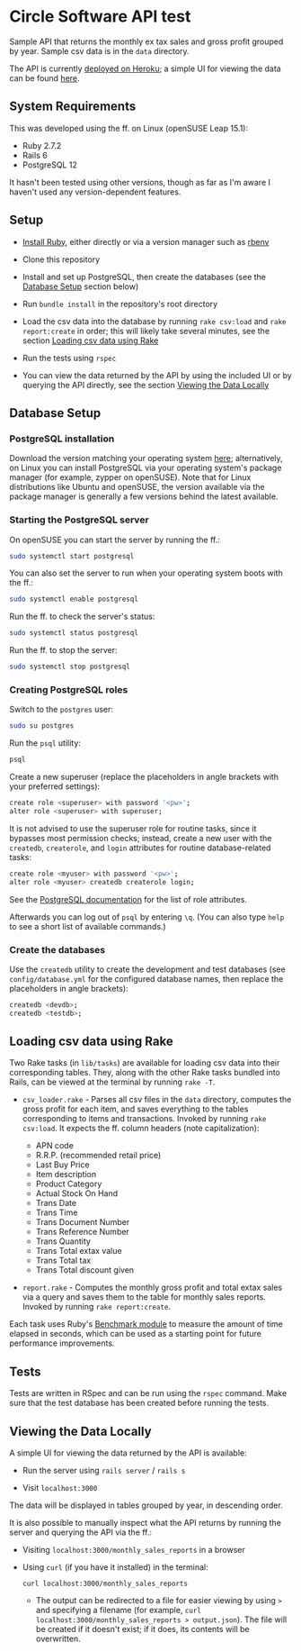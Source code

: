 # Circle Software API test

Sample API that returns the monthly ex tax sales and gross profit grouped by year. Sample csv data is in the `data` directory.

The API is currently [deployed on Heroku](https://circlesoftware-api.herokuapp.com/monthly_sales_reports); a simple UI for viewing the data can be found [here](https://circlesoftware-api.herokuapp.com/).

## System Requirements

This was developed using the ff. on Linux (openSUSE Leap 15.1):
- Ruby 2.7.2
- Rails 6
- PostgreSQL 12

It hasn't been tested using other versions, though as far as I'm aware I haven't used any version-dependent features.

## Setup

- [Install Ruby](https://www.ruby-lang.org/en/documentation/installation/), either directly or via a version manager such as [rbenv](https://github.com/rbenv/rbenv)

- Clone this repository

- Install and set up PostgreSQL, then create the databases (see the [Database Setup](https://github.com/strawberryjello/circlesoftware-apitest#database-setup) section below)

- Run `bundle install` in the repository's root directory

- Load the csv data into the database by running `rake csv:load` and `rake report:create` in order; this will likely take several minutes, see the section [Loading csv data using Rake](https://github.com/strawberryjello/circlesoftware-apitest#loading-csv-data-using-rake)

- Run the tests using `rspec`

- You can view the data returned by the API by using the included UI or by querying the API directly, see the section [Viewing the Data Locally](https://github.com/strawberryjello/circlesoftware-apitest#viewing-the-data-locally)

## Database Setup

### PostgreSQL installation

Download the version matching your operating system [here](https://www.postgresql.org/download/); alternatively, on Linux you can install PostgreSQL via your operating system's package manager (for example, zypper on openSUSE). Note that for Linux distributions like Ubuntu and openSUSE, the version available via the package manager is generally a few versions behind the latest available.

### Starting the PostgreSQL server

On openSUSE you can start the server by running the ff.:

``` sh
sudo systemctl start postgresql
```

You can also set the server to run when your operating system boots with the ff.:

``` sh
sudo systemctl enable postgresql
```

Run the ff. to check the server's status:

``` sh
sudo systemctl status postgresql
```

Run the ff. to stop the server:

``` sh
sudo systemctl stop postgresql
```

### Creating PostgreSQL roles

Switch to the `postgres` user:

``` sh
sudo su postgres
```

Run the `psql` utility:
``` sh
psql
```

Create a new superuser (replace the placeholders in angle brackets with your preferred settings):

``` sh
create role <superuser> with password '<pw>';
alter role <superuser> with superuser;
```

It is not advised to use the superuser role for routine tasks, since it bypasses most permission checks; instead, create a new user with the `createdb`, `createrole`, and `login` attributes for routine database-related tasks:

``` sh
create role <myuser> with password '<pw>';
alter role <myuser> createdb createrole login;
```

See the [PostgreSQL documentation](https://www.postgresql.org/docs/current/role-attributes.html) for the list of role attributes.

Afterwards you can log out of `psql` by entering `\q`. (You can also type `help` to see a short list of available commands.)

### Create the databases

Use the `createdb` utility to create the development and test databases (see `config/database.yml` for the configured database names, then replace the placeholders in angle brackets):

``` sh
createdb <devdb>;
createdb <testdb>;
```

## Loading csv data using Rake

Two Rake tasks (in `lib/tasks`) are available for loading csv data into their corresponding tables. They, along with the other Rake tasks bundled into Rails, can be viewed at the terminal by running `rake -T`.

- `csv_loader.rake` - Parses all csv files in the `data` directory, computes the gross profit for each item, and saves everything to the tables corresponding to items and transactions. Invoked by running `rake csv:load`. It expects the ff. column headers (note capitalization):
  - APN code
  - R.R.P. (recommended retail price)
  - Last Buy Price
  - Item description
  - Product Category
  - Actual Stock On Hand
  - Trans Date
  - Trans Time
  - Trans Document Number
  - Trans Reference Number
  - Trans Quantity
  - Trans Total extax value
  - Trans Total tax
  - Trans Total discount given

- `report.rake` - Computes the monthly gross profit and total extax sales via a query and saves them to the table for monthly sales reports. Invoked by running `rake report:create`.

Each task uses Ruby's [Benchmark module](https://ruby-doc.org/stdlib-2.7.2/libdoc/benchmark/rdoc/Benchmark.html) to measure the amount of time elapsed in seconds, which can be used as a starting point for future performance improvements.

## Tests

Tests are written in RSpec and can be run using the `rspec` command. Make sure that the test database has been created before running the tests.

## Viewing the Data Locally

A simple UI for viewing the data returned by the API is available:

- Run the server using `rails server` / `rails s`

- Visit `localhost:3000`

The data will be displayed in tables grouped by year, in descending order.

It is also possible to manually inspect what the API returns by running the server and querying the API via the ff.:

- Visiting `localhost:3000/monthly_sales_reports` in a browser

- Using `curl` (if you have it installed) in the terminal:

  ```
  curl localhost:3000/monthly_sales_reports
  ```
  
  - The output can be redirected to a file for easier viewing by using `>` and specifying a filename (for example, `curl localhost:3000/monthly_sales_reports > output.json`). The file will be created if it doesn't exist; if it does, its contents will be overwritten.
